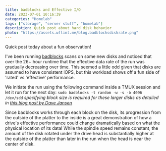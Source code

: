 ```yaml
---
title: badblocks and Effective I/O
date: 2023-07-01 10:16:39
categories: "Homelab"
tags: ["storage", "server stuff", "homelab"]
description: Quick post about hard disk behavior
photo: "https://assets.wflint.me/blog.badblocksdiskrate.png"
---
```


<!-- more -->

Quick post today about a fun observation!

I've been running [badblocks](https://en.wikipedia.org/wiki/Badblocks) scans on some new disks and noticed that over the 26+ hour runtime that the effective data rate of the run was gradually decreasing over time.  This seemed a little odd given that disks are assumed to have consistent IOPS, but this workload shows off a fun side of 'rated' vs 'effective' performance.

We initiate the run using the following command inside a TMUX session and let it run for the next day:
`sudo badblocks -t random -w -s -b 4096 /dev/sdd`
_specifying block size is required for these larger disks as detailed in [this blog post by Dave Jansen](https://www.davejansen.com/use-badblocks-to-check-larger-hard-drives/)_

Since badblocks works through each block on the disk, its progression from the outside of the platter to the inside is a great demonstration of how a drive's effective performance could change dramatically based on what the physical location of its data!  While the spindle speed remains constant, the amount of the disk rotated under the drive head is substantially higher at the outside of the platter than later in the run when the head is near the center of disk. 